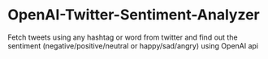 # OpenAI-Twitter-Sentiment-Analyzer
 Fetch tweets using any hashtag or word from twitter and find out the sentiment (negative/positive/neutral or happy/sad/angry) using OpenAI api
